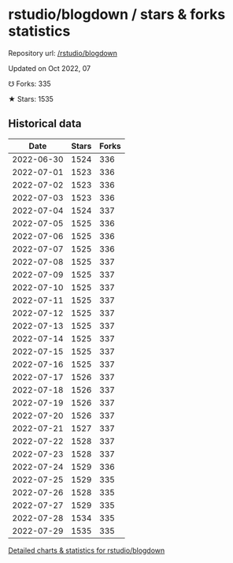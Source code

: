 # rstudio/blogdown / stars & forks statistics

Repository url: [/rstudio/blogdown](https://github.com/rstudio/blogdown)

Updated on Oct 2022, 07

☋ Forks: 335

★ Stars: 1535

## Historical data
| Date | Stars | Forks |
|------|-------|-------|
| 2022-06-30 | 1524 | 336 | 
| 2022-07-01 | 1523 | 336 | 
| 2022-07-02 | 1523 | 336 | 
| 2022-07-03 | 1523 | 336 | 
| 2022-07-04 | 1524 | 337 | 
| 2022-07-05 | 1525 | 336 | 
| 2022-07-06 | 1525 | 336 | 
| 2022-07-07 | 1525 | 336 | 
| 2022-07-08 | 1525 | 337 | 
| 2022-07-09 | 1525 | 337 | 
| 2022-07-10 | 1525 | 337 | 
| 2022-07-11 | 1525 | 337 | 
| 2022-07-12 | 1525 | 337 | 
| 2022-07-13 | 1525 | 337 | 
| 2022-07-14 | 1525 | 337 | 
| 2022-07-15 | 1525 | 337 | 
| 2022-07-16 | 1525 | 337 | 
| 2022-07-17 | 1526 | 337 | 
| 2022-07-18 | 1526 | 337 | 
| 2022-07-19 | 1526 | 337 | 
| 2022-07-20 | 1526 | 337 | 
| 2022-07-21 | 1527 | 337 | 
| 2022-07-22 | 1528 | 337 | 
| 2022-07-23 | 1528 | 337 | 
| 2022-07-24 | 1529 | 336 | 
| 2022-07-25 | 1529 | 335 | 
| 2022-07-26 | 1528 | 335 | 
| 2022-07-27 | 1529 | 335 | 
| 2022-07-28 | 1534 | 335 | 
| 2022-07-29 | 1535 | 335 | 


[Detailed charts & statistics for rstudio/blogdown](https://reviewgithub.com/rep/rstudio/blogdown)
